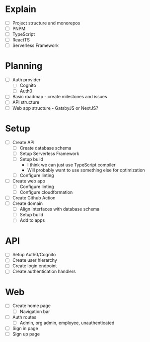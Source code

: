 # Explain
- [ ] Project structure and monorepos
- [ ] PNPM
- [ ] TypeScript
- [ ] ReactTS 
- [ ] Serverless Framework

# Planning
- [ ] Auth provider
    - [ ] Cognito
    - [ ] Auth0
- [ ] Basic roadmap - create milestones and issues
- [ ] API structure
- [ ] Web app structure - GatsbyJS or NextJS?

# Setup

- [ ] Create API
    - [ ] Create database schema
    - [ ] Setup Serverless Framework
    - [ ] Setup build
        - I think we can just use TypeScript compiler
        - Will probably want to use something else for optimization
    - [ ] Configure linting
- [ ] Create web app
    - [ ] Configure linting
    - [ ] Configure cloudformation
- [ ] Create Github Action
- [ ] Create domain
    - [ ] Align interfaces with database schema
    - [ ] Setup build
    - [ ] Add to apps

# API

- [ ] Setup Auth0/Cognito
- [ ] Create user hierarchy
- [ ] Create login endpoint
- [ ] Create authentication handlers

# Web

- [ ] Create home page
    - [ ] Navigation bar
- [ ] Auth routes
    - [ ] Admin, org admin, employee, unauthenticated
- [ ] Sign in page
- [ ] Sign up page

